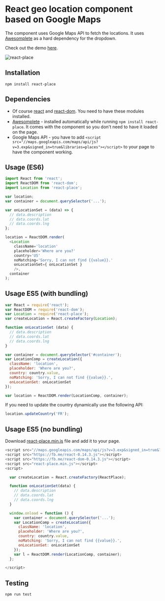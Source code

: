 # React geo location component based on Google Maps

The component uses Google Maps API to fetch the locations. It uses [Awesomplete](http://leaverou.github.io/awesomplete/) as a hard dependency for the dropdown.

Check out the demo [here](http://krasimir.github.io/react-place).

![react-place](http://work.krasimirtsonev.com/react-place/react-place.gif)

## Installation

```
npm install react-place
```

## Dependencies

* Of course [react](https://www.npmjs.com/package/react) and [react-dom](https://www.npmjs.com/package/react-dom). You need to have these modules installed.
* [Awesomplete](http://leaverou.github.io/awesomplete/) - installed automatically while running `npm install react-place`. It comes with the component so you don't need to have it loaded on the page.
* Google Maps API - you have to add `<script src="//maps.googleapis.com/maps/api/js?v=3.exp&signed_in=true&libraries=places"></script>` to your page to have the component working.

## Usage (ES6)

```js
import React from 'react';
import ReactDOM from 'react-dom';
import Location from 'react-place';

var location;
var container = document.querySelector('...');

var onLocationSet = (data) => {
  // data.description
  // data.coords.lat
  // data.coords.lng
};

location = ReactDOM.render(
  <Location
    className='location'
    placeholder='Where are you?'
    country='US'
    noMatching='Sorry, I can not find {{value}}.'
    onLocationSet={ onLocationSet }
    />,
  container
);
```

## Usage ES5 (with bundling)

```js
var React = require('react');
var ReactDOM = require('react-dom');
var Location = require('react-place');
var createLocation = React.createFactory(Location);

function onLocationSet (data) {
  // data.description
  // data.coords.lat
  // data.coords.lng
}

var container = document.querySelector('#container');
var LocationComp = createLocation({
  className: 'location',
  placeholder: 'Where are you?',
  country: country.value,
  noMatching: 'Sorry, I can not find {{value}}.',
  onLocationSet: onLocationSet
});

var location = ReactDOM.render(LocationComp, container);
```

If you need to update the country dynamically use the following API:

```js
location.updateCountry('FR');
```

## Usage ES5 (no bundling)

Download [react-place.min.js](https://github.com/krasimir/react-place/blob/master/build/react-place.min.js) file and add it to your page.

```js
<script src="//maps.googleapis.com/maps/api/js?v=3.exp&signed_in=true&libraries=places"></script>
<script src="https://fb.me/react-0.14.3.js"></script>
<script src="https://fb.me/react-dom-0.14.3.js"></script>
<script src="react-place.min.js"></script>
<script>

  var createLocation = React.createFactory(ReactPlace);

  function onLocationSet(data) {
    // data.description
    // data.coords.lat
    // data.coords.lng
  }

  window.onload = function () {
    var container = document.querySelector('...');
    var LocationComp = createLocation({
      className: 'location',
      placeholder: 'Where are you?',
      country: country.value,
      noMatching: 'Sorry, I can not find {{value}}.',
      onLocationSet: onLocationSet
    });
    var l = ReactDOM.render(LocationComp, container);
  };

</script>
```

## Testing

```
npm run test
```
